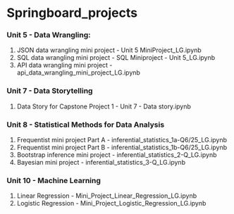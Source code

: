 # Springboard_projects

### Unit 5 - Data Wrangling:

1. JSON data wrangling mini project - Unit 5 MiniProject_LG.ipynb
2. SQL data wrangling mini project - SQL Miniproject - Unit 5_LG.ipynb
3. API data wrangling mini project - api_data_wrangling_mini_project_LG.ipynb

### Unit 7 - Data Storytelling

1. Data Story for Capstone Project 1 - Unit 7 - Data story.ipynb

### Unit 8 - Statistical Methods for Data Analysis

1. Frequentist mini project Part A - inferential_statistics_1a-Q6/25_LG.ipynb
2. Frequentist mini project Part B - inferential_statistics_1b-Q6/25_LG.ipynb
3. Bootstrap inference mini project - inferential_statistics_2-Q_LG.ipynb
4. Bayesian mini project - inferential_statistics_3-Q_LG.ipynb

### Unit 10 - Machine Learning

1. Linear Regression - Mini_Project_Linear_Regression_LG.ipynb
2. Logistic Regression - Mini_Project_Logistic_Regression_LG.ipynb
